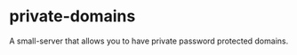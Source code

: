 private-domains
===============

A small-server that allows you to have private password protected domains. 
